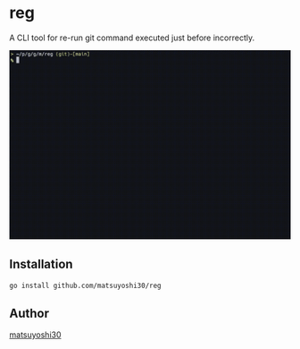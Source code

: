 # reg

A CLI tool for re-run git command executed just before incorrectly.

![demo](./sample.gif)

## Installation

```shell
go install github.com/matsuyoshi30/reg
```

## Author

[matsuyoshi30](https://twitter.com/matsuyoshi30)
